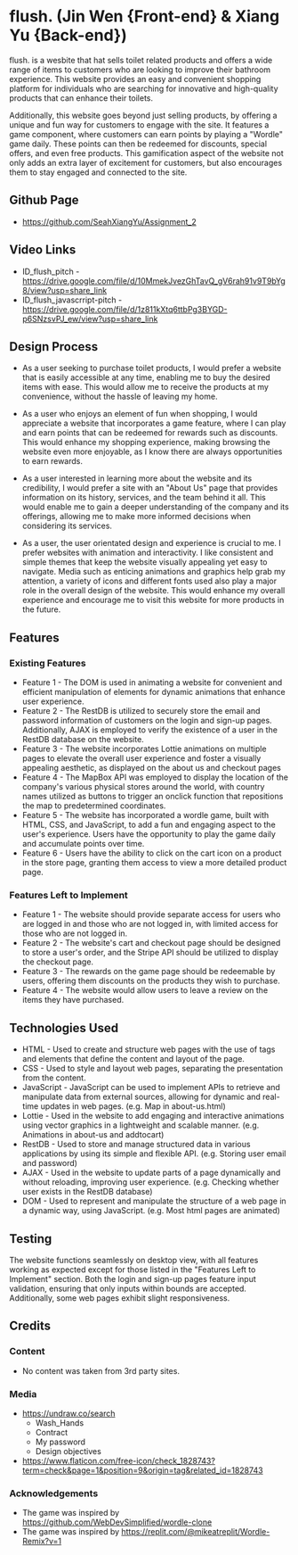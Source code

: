 # flush. (Jin Wen {Front-end} & Xiang Yu {Back-end})
flush. is a wesbite that hat sells toilet related products and offers a wide range of items to customers who are looking to improve their bathroom experience. This website provides an easy and convenient shopping platform for individuals who are searching for innovative and high-quality products that can enhance their toilets. 

Additionally, this website goes beyond just selling products, by offering a unique and fun way for customers to engage with the site. It features a game component, where customers can earn points by playing a "Wordle" game daily. These points can then be redeemed for discounts, special offers, and even free products. This gamification aspect of the website not only adds an extra layer of excitement for customers, but also encourages them to stay engaged and connected to the site.

## Github Page
* https://github.com/SeahXiangYu/Assignment_2

## Video Links
* ID_flush_pitch - https://drive.google.com/file/d/10MmekJvezGhTavQ_gV6rah91v9T9bYg8/view?usp=share_link
* ID_flush_javascrript-pitch - https://drive.google.com/file/d/1z811kXtq6ttbPg3BYGD-p6SNzsvPJ_ew/view?usp=share_link

## Design Process
* As a user seeking to purchase toilet products, I would prefer a website that is easily accessible at any time, enabling me to buy the desired items with ease. This would allow me to receive the products at my convenience, without the hassle of leaving my home.

* As a user who enjoys an element of fun when shopping, I would appreciate a website that incorporates a game feature, where I can play and earn points that can be redeemed for rewards such as discounts. This would enhance my shopping experience, making browsing the website even more enjoyable, as I know there are always opportunities to earn rewards.

* As a user interested in learning more about the website and its credibility, I would prefer a site with an "About Us" page that provides information on its history, services, and the team behind it all. This would enable me to gain a deeper understanding of the company and its offerings, allowing me to make more informed decisions when considering its services.

* As a user, the user orientated design and experience is crucial to me. I prefer websites with animation and interactivity. I like consistent and simple themes that keep the website visually appealing yet easy to navigate. Media such as enticing animations and graphics help grab my attention, a variety of icons and different fonts used also play a major role in the overall design of the website. This would enhance my overall experience and encourage me to visit this website for more products in the future.

## Features
### Existing Features
* Feature 1 - The DOM is used in animating a website for convenient and efficient manipulation of elements for dynamic animations that enhance user experience.
* Feature 2 - The RestDB is utilized to securely store the email and password information of customers on the login and sign-up pages. Additionally, AJAX is employed to verify the existence of a user in the RestDB database on the website.
* Feature 3 - The website incorporates Lottie animations on multiple pages to elevate the overall user experience and foster a visually appealing aesthetic, as displayed on the about us and checkout pages
* Feature 4 - The MapBox API was employed to display the location of the company's various physical stores around the world, with country names utilized as buttons to trigger an onclick function that repositions the map to predetermined coordinates.
* Feature 5 - The website has incorporated a wordle game, built with HTML, CSS, and JavaScript, to add a fun and engaging aspect to the user's experience. Users have the opportunity to play the game daily and accumulate points over time.
* Feature 6 - Users have the ability to click on the cart icon on a product in the store page, granting them access to view a more detailed product page.

### Features Left to Implement
* Feature 1 - The website should provide separate access for users who are logged in and those who are not logged in, with limited access for those who are not logged in.
* Feature 2 - The website's cart and checkout page should be designed to store a user's order, and the Stripe API should be utilized to display the checkout page.
* Feature 3 - The rewards on the game page should be redeemable by users, offering them discounts on the products they wish to purchase.
* Feature 4 - The website would allow users to leave a review on the items they have purchased.

## Technologies Used
* HTML - Used to create and structure web pages with the use of tags and elements that define the content and layout of the page.
* CSS - Used to style and layout web pages, separating the presentation from the content.
* JavaScript - JavaScript can be used to implement APIs to retrieve and manipulate data from external sources, allowing for dynamic and real-time updates in web pages. (e.g. Map in about-us.html)
* Lottie - Used in the website to add engaging and interactive animations using vector graphics in a lightweight and scalable manner. (e.g. Animations in about-us and addtocart)
* RestDB - Used to store and manage structured data in various applications by using its simple and flexible API. (e.g. Storing user email and password)
* AJAX - Used in the website to update parts of a page dynamically and without reloading, improving user experience. (e.g. Checking whether user exists in the RestDB database)
* DOM - Used to represent and manipulate the structure of a web page in a dynamic way, using JavaScript. (e.g. Most html pages are animated)

## Testing
The website functions seamlessly on desktop view, with all features working as expected except for those listed in the "Features Left to Implement" section. Both the login and sign-up pages feature input validation, ensuring that only inputs within bounds are accepted. Additionally, some web pages exhibit slight responsiveness.
## Credits

### Content
* No content was taken from 3rd party sites.
### Media
*  https://undraw.co/search
   * Wash_Hands
   * Contract
   * My password
   * Design objectives
*  https://www.flaticon.com/free-icon/check_1828743?term=check&page=1&position=9&origin=tag&related_id=1828743
### Acknowledgements
* The game was inspired by https://github.com/WebDevSimplified/wordle-clone
* The game was inspired by https://replit.com/@mikeatreplit/Wordle-Remix?v=1

